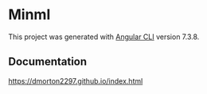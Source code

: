 # Minml

This project was generated with [Angular CLI](https://github.com/angular/angular-cli) version 7.3.8.

## Documentation
https://dmorton2297.github.io/index.html
